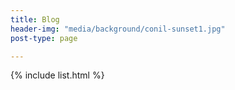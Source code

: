 ```yaml
---
title: Blog
header-img: "media/background/conil-sunset1.jpg"
post-type: page

---
```


{% include list.html %}
